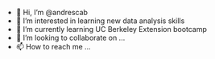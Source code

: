 - 👋 Hi, I’m @andrescab
- 👀 I’m interested in learning new data analysis skills
- 🌱 I’m currently learning UC Berkeley Extension bootcamp
- 💞️ I’m looking to collaborate on ...
- 📫 How to reach me ...

<!---
andrescab/andrescab is a ✨ special ✨ repository because its `README.md` (this file) appears on your GitHub profile.
You can click the Preview link to take a look at your changes.
--->
